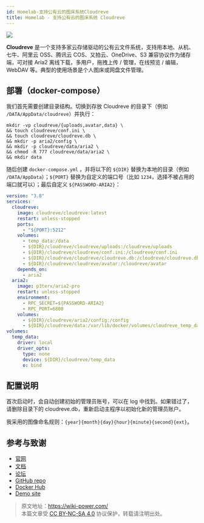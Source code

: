 ```yaml
---
id: Homelab-支持公有云的图床系统Cloudreve
title: Homelab - 支持公有云的图床系统 Cloudreve
---
```


![](https://wiki-media-1253965369.cos.ap-guangzhou.myqcloud.com/img/20230304195423.png)

**Cloudreve** 是一个支持多家云存储驱动的公有云文件系统，支持用本地、从机、七牛、阿里云 OSS、腾讯云 COS、又拍云、OneDrive、S3 兼容协议作为储存端，可对接 Aria2 离线下载，多用户，拖拽上传 / 管理，在线预览 / 编辑，WebDAV 等。典型的使用场景是个人图床或网盘文件管理。

## 部署（docker-compose）

我们首先需要创建目录结构。切换到存放 Cloudreve 的目录下（例如 `/DATA/AppData/cloudreve`）并执行：

```shell
mkdir -vp cloudreve/{uploads,avatar,data} \
&& touch cloudreve/conf.ini \
&& touch cloudreve/cloudreve.db \
&& mkdir -p aria2/config \
&& mkdir -p cloudreve/data/aria2 \
&& chmod -R 777 cloudreve/data/aria2 \
&& mkdir data
```

随后创建 `docker-compose.yml` ，并将以下的 `${DIR}` 替换为本地的目录（例如 `/DATA/AppData`）；`${PORT}` 替换为自定义的端口号（比如 `1234`，选择不被占用的端口就可以）；最后自定义 `${PASSWORD-ARIA2}`：

```yml title="docker-compose.yml"
version: "3.8"
services:
  cloudreve:
    image: cloudreve/cloudreve:latest
    restart: unless-stopped
    ports:
      - "${PORT}:5212"
    volumes:
      - temp_data:/data
      - ${DIR}/cloudreve/cloudreve/uploads:/cloudreve/uploads
      - ${DIR}/cloudreve/cloudreve/conf.ini:/cloudreve/conf.ini
      - ${DIR}/cloudreve/cloudreve/cloudreve.db:/cloudreve/cloudreve.db
      - ${DIR}/cloudreve/cloudreve/avatar:/cloudreve/avatar
    depends_on:
      - aria2
  aria2:
    image: p3terx/aria2-pro
    restart: unless-stopped
    environment:
      - RPC_SECRET=${PASSWORD-ARIA2}
      - RPC_PORT=6800
    volumes:
      - ${DIR}/cloudreve/aria2/config:/config
      - ${DIR}/cloudreve/data:/var/lib/docker/volumes/cloudreve_temp_data/_data
volumes:
  temp_data:
    driver: local
    driver_opts:
      type: none
      device: ${DIR}/cloudreve/temp_data
      o: bind
```

## 配置说明

首次启动时，会自动创建初始的管理员账号，可以在 log 中找到。如果错过了，请删除目录下的 cloudreve.db，重新启动主程序以初始化新的管理员账户。

我采用的图像命名规则：`{year}{month}{day}{hour}{minute}{second}{ext}`。

## 参考与致谢

- [官网](https://docs.cloudreve.org/)
- [文档](https://docs.cloudreve.org/getting-started/install#docker-compose)
- [论坛](https://forum.cloudreve.org/)
- [GitHub repo](https://github.com/cloudreve/Cloudreve)
- [Docker Hub](https://hub.docker.com/r/cloudreve/cloudreve)
- [Demo site](https://demo.cloudreve.org/)

> 原文地址：<https://wiki-power.com/>  
> 本篇文章受 [CC BY-NC-SA 4.0](https://creativecommons.org/licenses/by/4.0/deed.zh) 协议保护，转载请注明出处。
